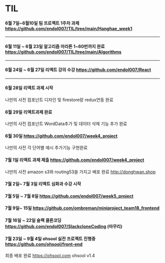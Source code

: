# TIL

####  6월 7일~6월10일 팀 프로젝트 1주차 과제 https://github.com/endol007/TIL/tree/main/Hanghae_week1

<hr/>

####  6월 11일 ~ 6월 23일 알고리즘 마라톤 1~60번까지 완료 https://github.com/endol007/TIL/tree/main/Algorithms 

<hr/>

####  6월 24일 ~ 6월 27일 리액트 강의 수강 https://github.com/endol007/React

<hr/>

####  6월 28일 리액트 과제 시작 
나만의 사전 컴포넌트 디자인 및 firestore랑 redux연동 완료  

####  6월 29일 리액트과제 완료 
나만의 사전 컴포넌트 WordData추가 및 데이터 삭제 기능 추가 완료

####  6월 30일 https://github.com/endol007/week4_project
나만의 사전 각 단어별 예시 추가기능 구현완료

####  7월 1일 리액트 과제 제출 https://github.com/endol007/week4_project
나만의 사전 amazon s3와 routing53을 가지고 배포 완료 http://donghwan.shop

#### 7월 2일~ 7월 3일 리액트 심화과 수강 시작


#### 7월 5일 ~ 7월 8일 https://github.com/endol007/week5_project


#### 7월 9일~ 15일 https://github.com/ombreman/miniproject_team18_frontend


#### 7월 16일 ~ 22일 슬랙 클론코딩  https://github.com/endol007/SlackcloneCoding  (마무리)

#### 7월 23일 ~ 9월 4일 ohsool 실전 프로젝트 진행중 https://github.com/ohsool/front-end
최종 배포 완료 https://ohsool.com ohsool v1.4 
